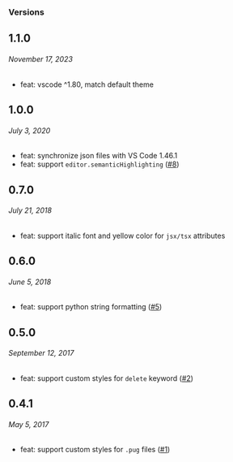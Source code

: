 ### Versions

## 1.1.0

###### _November 17, 2023_

- feat: vscode ^1.80, match default theme

## 1.0.0

###### _July 3, 2020_

- feat: synchronize json files with VS Code 1.46.1
- feat: support `editor.semanticHighlighting` ([#8](https://github.com/vharadkou/OperatorMonoDarkTheme/issues/8))

## 0.7.0

###### _July 21, 2018_

- feat: support italic font and yellow color for `jsx/tsx` attributes

## 0.6.0

###### _June 5, 2018_

- feat: support python string formatting ([#5](https://github.com/vharadkou/OperatorMonoDarkTheme/issues/5))

## 0.5.0

###### _September 12, 2017_

- feat: support custom styles for `delete` keyword ([#2](https://github.com/vharadkou/OperatorMonoDarkTheme/pull/2))

## 0.4.1

###### _May 5, 2017_

- feat: support custom styles for `.pug` files ([#1](https://github.com/vharadkou/OperatorMonoDarkTheme/issues/1))
